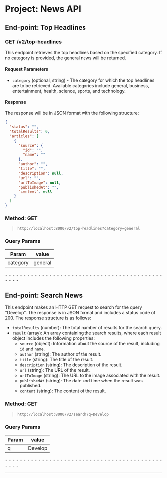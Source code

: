 # Project: News API

## End-point: Top Headlines

### GET /v2/top-headlines

This endpoint retrieves the top headlines based on the specified category. If no category is provided, the general news will be returned.

#### Request Parameters

- `category` (optional, string) - The category for which the top headlines are to be retrieved. Available categories include general, business, entertainment, health, science, sports, and technology.

#### Response

The response will be in JSON format with the following structure:

```json
{
  "status": "",
  "totalResults": 0,
  "articles": [
    {
      "source": {
        "id": "",
        "name": ""
      },
      "author": "",
      "title": "",
      "description": null,
      "url": "",
      "urlToImage": null,
      "publishedAt": "",
      "content": null
    }
  ]
}
```

### Method: GET

> ```
> http://localhost:8000/v2/top-headlines?category=general
> ```

### Query Params

| Param    | value   |
| -------- | ------- |
| category | general |

⁃ ⁃ ⁃ ⁃ ⁃ ⁃ ⁃ ⁃ ⁃ ⁃ ⁃ ⁃ ⁃ ⁃ ⁃ ⁃ ⁃ ⁃ ⁃ ⁃ ⁃ ⁃ ⁃ ⁃ ⁃ ⁃ ⁃ ⁃ ⁃ ⁃ ⁃ ⁃ ⁃ ⁃ ⁃ ⁃ ⁃ ⁃ ⁃ ⁃ ⁃ ⁃ ⁃ ⁃ ⁃ ⁃ ⁃

## End-point: Search News

This endpoint makes an HTTP GET request to search for the query "Develop". The response is in JSON format and includes a status code of 200. The response structure is as follows:

- `totalResults` (number): The total number of results for the search query.
- `result` (array): An array containing the search results, where each result object includes the following properties:
  - `source` (object): Information about the source of the result, including `id` and `name`.
  - `author` (string): The author of the result.
  - `title` (string): The title of the result.
  - `description` (string): The description of the result.
  - `url` (string): The URL of the result.
  - `urlToImage` (string): The URL to the image associated with the result.
  - `publishedAt` (string): The date and time when the result was published.
  - `content` (string): The content of the result.

### Method: GET

> ```
> http://localhost:8000/v2/search?q=Develop
> ```

### Query Params

| Param | value   |
| ----- | ------- |
| q     | Develop |

⁃ ⁃ ⁃ ⁃ ⁃ ⁃ ⁃ ⁃ ⁃ ⁃ ⁃ ⁃ ⁃ ⁃ ⁃ ⁃ ⁃ ⁃ ⁃ ⁃ ⁃ ⁃ ⁃ ⁃ ⁃ ⁃ ⁃ ⁃ ⁃ ⁃ ⁃ ⁃ ⁃ ⁃ ⁃ ⁃ ⁃ ⁃ ⁃ ⁃ ⁃ ⁃ ⁃ ⁃ ⁃ ⁃ ⁃

---
